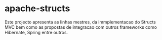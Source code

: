 # apache-structs

Este projecto apresenta as linhas mestres, da immplementacao do Structs MVC bem como as propostas de integracao com outros frameworks como Hibernate, Spring entre outros.
